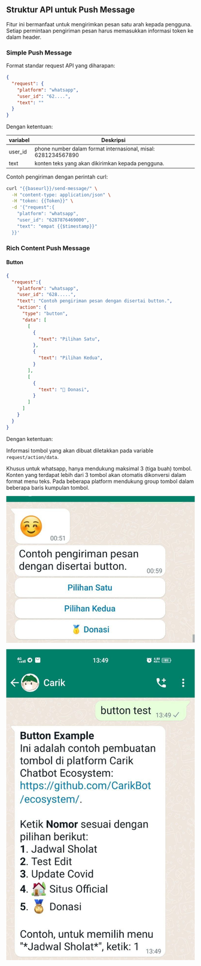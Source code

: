## Struktur API untuk Push Message

Fitur ini bermanfaat untuk mengirimkan pesan satu arah kepada pengguna.
Setiap permintaan pengiriman pesan harus memasukkan informasi token ke dalam header.

### Simple Push Message

Format standar request API yang diharapan:

```json
{
  "request": {
    "platform": "whatsapp",
    "user_id": "62....",
    "text": ""
  }
}
```

Dengan ketentuan:

| variabel | Deskripsi |
|---|---|
| user_id | phone number dalam format internasional, misal: 6281234567890 |
| text | konten teks yang akan dikirimkan kepada pengguna. |

Contoh pengiriman dengan perintah curl:

```bash
curl "{{baseurl}}/send-message/" \
  -H "content-type: application/json" \
  -H "token: {{Token}}" \
  -d '{"request":{
    "platform": "whatsapp",
    "user_id": "6287876469000",
    "text": "empat {{$timestamp}}"
  }}'
```

### Rich Content Push Message

#### Button

```json
{
  "request":{
    "platform": "whatsapp",
    "user_id": "628.....",
    "text": "Contoh pengiriman pesan dengan disertai button.",
    "action": {         
      "type": "button",
      "data": [
        [
          {
            "text": "Pilihan Satu",
          },
          {
            "text": "Pilihan Kedua",
          }
        ],
        [
          {
            "text": "🥇 Donasi",
          }
        ]
      ]
    }
  }
}
```


Dengan ketentuan:

Informasi tombol yang akan dibuat diletakkan pada variable `request/action/data`.

Khusus untuk whatsapp, hanya mendukung maksimal 3 (tiga buah) tombol. Konten yang terdapat lebih dari 3 tombol akan otomatis dikonversi dalam format menu teks. Pada beberapa platform mendukung group tombol dalam beberapa baris kumpulan tombol.

![image](../images/screenshoot/button-wa-2.jpg)

![image](../images/screenshoot/button-wa.jpg)

